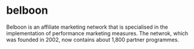# belboon

<div class="container-toc"></div>

Belboon is an affiliate marketing network that is specialised in the implementation of performance marketing measures. The netwrok, which was founded in 2002, now contains about 1,800 partner programmes.